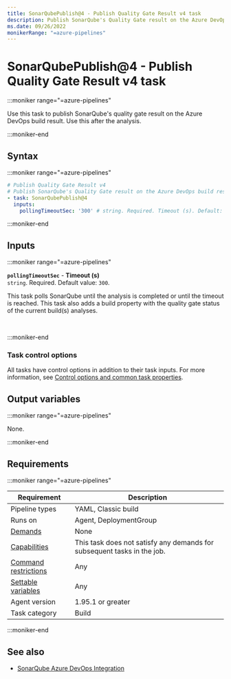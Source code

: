 ```yaml
---
title: SonarQubePublish@4 - Publish Quality Gate Result v4 task
description: Publish SonarQube's Quality Gate result on the Azure DevOps build result, to be used after the actual analysis (task version 4).
ms.date: 09/26/2022
monikerRange: "=azure-pipelines"
---
```


# SonarQubePublish@4 - Publish Quality Gate Result v4 task

<!-- :::description::: -->
:::moniker range="=azure-pipelines"

<!-- :::editable-content name="description"::: -->
Use this task to publish SonarQube's quality gate result on the Azure DevOps build result. Use this after the analysis.
<!-- :::editable-content-end::: -->

:::moniker-end
<!-- :::description-end::: -->

<!-- :::syntax::: -->
## Syntax

:::moniker range="=azure-pipelines"

```yaml
# Publish Quality Gate Result v4
# Publish SonarQube's Quality Gate result on the Azure DevOps build result, to be used after the actual analysis.
- task: SonarQubePublish@4
  inputs:
    pollingTimeoutSec: '300' # string. Required. Timeout (s). Default: 300.
```

:::moniker-end
<!-- :::syntax-end::: -->

<!-- :::inputs::: -->
## Inputs

<!-- :::item name="pollingTimeoutSec"::: -->
:::moniker range="=azure-pipelines"

**`pollingTimeoutSec`** - **Timeout (s)**<br>
`string`. Required. Default value: `300`.<br>
<!-- :::editable-content name="helpMarkDown"::: -->
This task polls SonarQube until the analysis is completed or until the timeout is reached. This task also adds a build property with the quality gate status of the current build(s) analyses.
<!-- :::editable-content-end::: -->
<br>

:::moniker-end
<!-- :::item-end::: -->

### Task control options

All tasks have control options in addition to their task inputs. For more information, see [Control options and common task properties](/azure/devops/pipelines/yaml-schema/steps-task#common-task-properties).
<!-- :::inputs-end::: -->

<!-- :::outputVariables::: -->
## Output variables

:::moniker range="=azure-pipelines"

None.

:::moniker-end
<!-- :::outputVariables-end::: -->

<!-- :::remarks::: -->
<!-- :::editable-content name="remarks"::: -->
<!-- :::editable-content-end::: -->
<!-- :::remarks-end::: -->

<!-- :::examples::: -->
<!-- :::editable-content name="examples"::: -->
<!-- :::editable-content-end::: -->
<!-- :::examples-end::: -->

<!-- :::properties::: -->
## Requirements

:::moniker range="=azure-pipelines"

| Requirement | Description |
|-------------|-------------|
| Pipeline types | YAML, Classic build |
| Runs on | Agent, DeploymentGroup |
| [Demands](/azure/devops/pipelines/process/demands) | None |
| [Capabilities](/azure/devops/pipelines/agents/agents#capabilities) | This task does not satisfy any demands for subsequent tasks in the job. |
| [Command restrictions](/azure/devops/pipelines/security/templates#agent-logging-command-restrictions) | Any |
| [Settable variables](/azure/devops/pipelines/security/templates#agent-logging-command-restrictions) | Any |
| Agent version |  1.95.1 or greater |
| Task category | Build |

:::moniker-end
<!-- :::properties-end::: -->

<!-- :::see-also::: -->
<!-- :::editable-content name="seeAlso"::: -->
## See also

* [SonarQube Azure DevOps Integration](https://docs.sonarqube.org/latest/analysis/azuredevops-integration/)
<!-- :::editable-content-end::: -->
<!-- :::see-also-end::: -->